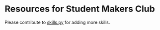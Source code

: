 # Resources for Student Makers Club

Please contribute to [skills.py](data/skills.py) for adding more skills.
